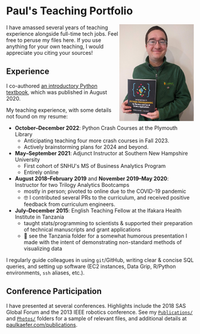 # Paul's Teaching Portfolio
<img src="https://raw.githubusercontent.com/paulkaefer/Teaching_Portfolio/main/Photos/Paul_with_Python_textbook.jpg" align="right" alt="Photo of me with the textbook I co-authored." title="Photo of me with the textbook I co-authored." width="200">
I have amassed several years of teaching experience alongside full-time tech jobs. Feel free to peruse my files here. If you use anything for your own teaching, I would appreciate you citing your sources!
<!--<p align="right">I co-authored an introductory Python textbook!</p>-->

## Experience
I co-authored [an introductory Python textbook](https://us.sagepub.com/en-us/nam/introduction-to-python-programming-for-business-and-social-science-applications/book268933), which was published in August 2020.

My teaching experience, with some details not found on my resume:
* **October–December 2022**: Python Crash Courses at the Plymouth Library
  * Anticipating teaching four more crash courses in Fall 2023.
  * Actively brainstorming plans for 2024 and beyond.
* **May–September 2021**: Adjunct Instructor at Southern New Hampshire University
  * First cohort of SNHU's MS of Business Analytics Program
  * Entirely online
* **August 2018–February 2019** and **November 2019–May 2020**: Instructor for two Trilogy Analytics Bootcamps
  * mostly in person; pivoted to online due to the COVID-19 pandemic
  * 🤓 I contributed several PRs to the curriculum, and received positive feedback from curriculum engineers.
* **July–December 2015**: English Teaching Fellow at the Ifakara Health Institute in Tanzania
  * taught stats/programming to scientists & supported their preparation of technical manuscripts and grant applications
  * 🚙 see the Tanzania folder for a somewhat humorous presentation I made with the intent of demonstrating non-standard methods of visualizing data

I regularly guide colleagues in using `git`/GitHub, writing clear & concise SQL queries, and setting up software (EC2 instances, Data Grip, R/Python environments, `ssh` aliases, etc.).

## Conference Participation
I have presented at several conferences. Highlights include the 2018 SAS Global Forum and the 2013 IEEE robotics conference. See my [`Publications/`](https://github.com/paulkaefer/Teaching_Portfolio/tree/main/Publications) and [`Photos/`](https://github.com/paulkaefer/Teaching_Portfolio/tree/main/Photos) folders for a sample of relevant files, and additional details at [paulkaefer.com/publications](https://paulkaefer.com/publications/).

